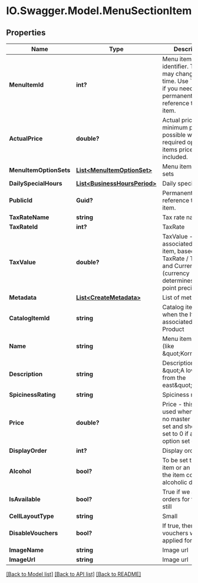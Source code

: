 # IO.Swagger.Model.MenuSectionItem
## Properties

Name | Type | Description | Notes
------------ | ------------- | ------------- | -------------
**MenuItemId** | **int?** | Menu item identifier. This ID may change at any time. Use &#x60;PublicId&#x60; if you need a permanent reference to the item. | [optional] 
**ActualPrice** | **double?** | Actual price - the minimum price possible when all required option set items prices are included. | [optional] 
**MenuItemOptionSets** | [**List&lt;MenuItemOptionSet&gt;**](MenuItemOptionSet.md) | Menu item option sets | [optional] 
**DailySpecialHours** | [**List&lt;BusinessHoursPeriod&gt;**](BusinessHoursPeriod.md) | Daily special hours | [optional] 
**PublicId** | **Guid?** | Permanent reference to the item. | [optional] 
**TaxRateName** | **string** | Tax rate name | [optional] 
**TaxRateId** | **int?** | TaxRate | [optional] 
**TaxValue** | **double?** | TaxValue - the tax associated with this item, based on TaxRate / TaxType and Currency (currency determines decimal point precision) | [optional] 
**Metadata** | [**List&lt;CreateMetadata&gt;**](CreateMetadata.md) | List of metadata | [optional] 
**CatalogItemId** | **string** | Catalog item Id when the Item is associated to a Product | [optional] 
**Name** | **string** | Menu item name (like \&quot;Korma\&quot;) | [optional] 
**Description** | **string** | Description (like \&quot;A lovely dish from the east\&quot;) | [optional] 
**SpicinessRating** | **string** | Spiciness rating | [optional] 
**Price** | **double?** | Price - this is only used when there is no master option set and should be set to 0 if a master option set exists. | [optional] 
**DisplayOrder** | **int?** | Display order | [optional] 
**Alcohol** | **bool?** | To be set true if the item or an option of the item contains an alcoholic drink. | [optional] 
**IsAvailable** | **bool?** | True if we accept orders for this item still | [optional] 
**CellLayoutType** | **string** | Small | Medium | Large  Affects the layout of the menu. | [optional] 
**DisableVouchers** | **bool?** | If true, then vouchers won&#39;t be applied for this item | [optional] 
**ImageName** | **string** | Image url | [optional] 
**ImageUrl** | **string** | Image url | [optional] 

[[Back to Model list]](../README.md#documentation-for-models) [[Back to API list]](../README.md#documentation-for-api-endpoints) [[Back to README]](../README.md)

